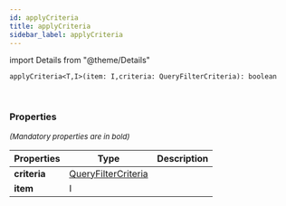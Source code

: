 ```yaml
---
id: applyCriteria
title: applyCriteria
sidebar_label: applyCriteria
---
```


import Details from "@theme/Details"


```tsx
applyCriteria<T,I>(item: I,criteria: QueryFilterCriteria): boolean
```
<br/>



### Properties

<font size="2"><i>(Mandatory properties are in bold)</i></font>

| Properties | Type | Description |
| --------- | ---- | ----------- |
| **criteria** | [QueryFilterCriteria](/framework-api/interfaces/QueryFilterCriteria.md) |  |
| **item** | I |  |


